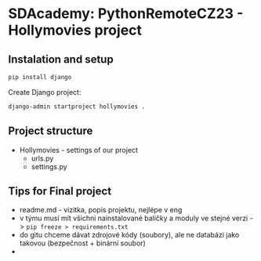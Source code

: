 # SDAcademy: PythonRemoteCZ23 - Hollymovies project

## Instalation and setup

```bash
pip install django
```
Create Django project:
```bash
django-admin startproject hollymovies .
```

## Project structure

- Hollymovies - settings of our project
  - urls.py
  - settings.py

## Tips for Final project
- readme.md - vizitka, popis projektu, nejlépe v eng
- v týmu musí mít všichni nainstalované balíčky a moduly ve stejné verzi -> ```pip freeze > requirements.txt```
- do gitu chceme dávat zdrojové kódy (soubory), ale ne databázi jako takovou (bezpečnost + binární soubor)
- 